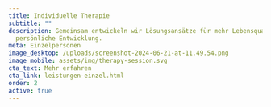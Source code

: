 ```yaml
---
title: Individuelle Therapie
subtitle: ""
description: Gemeinsam entwickeln wir Lösungsansätze für mehr Lebensqualität und
  persönliche Entwicklung.
meta: Einzelpersonen
image_desktop: /uploads/screenshot-2024-06-21-at-11.49.54.png
image_mobile: assets/img/therapy-session.svg
cta_text: Mehr erfahren
cta_link: leistungen-einzel.html
order: 2
active: true
---
```

